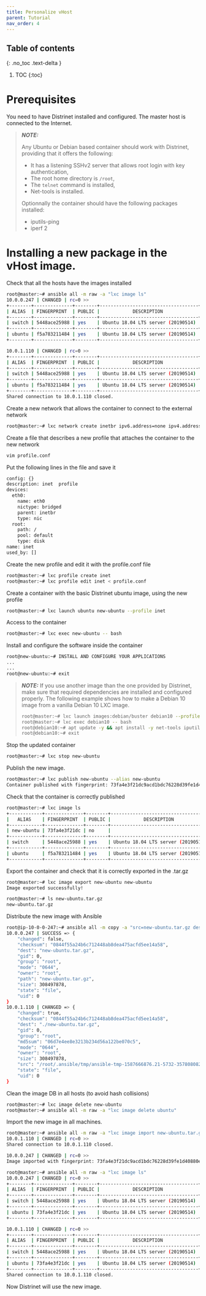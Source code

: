 ```yaml
---
title: Personalize vHost
parent: Tutorial
nav_order: 4
---
```


## Table of contents
{: .no_toc .text-delta }

1. TOC
{:toc}

# Prerequisites

You need to have Distrinet installed and configured. The master host is connected to the Internet.

> **_NOTE:_**
>
> Any Ubuntu or Debian based container should work with Distrinet, providing that it offers the following:
> - It has a listening SSHv2 server that allows root login with key authentication,
> - The root home directory is `/root`,
> - The `telnet` command is installed,
> - Net-tools is installed.
>
> Optionnally the container should have the following packages installed:
> - iputils-ping
> - iperf 2

# Installing a new package in the vHost image.
Check that all the hosts have the images installed
```bash
root@master:~# ansible all -m raw -a "lxc image ls"
10.0.0.247 | CHANGED | rc=0 >>
+--------+--------------+--------+------------------------------------+--------+----------+------------------------------+
| ALIAS  | FINGERPRINT  | PUBLIC |            DESCRIPTION             |  ARCH  |   SIZE   |         UPLOAD DATE          |
+--------+--------------+--------+------------------------------------+--------+----------+------------------------------+
| switch | 5448ace25988 | yes    | Ubuntu 18.04 LTS server (20190514) | x86_64 | 278.98MB | Apr 20, 2020 at 2:21pm (UTC) |
+--------+--------------+--------+------------------------------------+--------+----------+------------------------------+
| ubuntu | f5a783211484 | yes    | Ubuntu 18.04 LTS server (20190514) | x86_64 | 267.68MB | Apr 20, 2020 at 2:21pm (UTC) |
+--------+--------------+--------+------------------------------------+--------+----------+------------------------------+

10.0.1.110 | CHANGED | rc=0 >>
+--------+--------------+--------+------------------------------------+--------+----------+------------------------------+
| ALIAS  | FINGERPRINT  | PUBLIC |            DESCRIPTION             |  ARCH  |   SIZE   |         UPLOAD DATE          |
+--------+--------------+--------+------------------------------------+--------+----------+------------------------------+
| switch | 5448ace25988 | yes    | Ubuntu 18.04 LTS server (20190514) | x86_64 | 278.98MB | Apr 20, 2020 at 2:21pm (UTC) |
+--------+--------------+--------+------------------------------------+--------+----------+------------------------------+
| ubuntu | f5a783211484 | yes    | Ubuntu 18.04 LTS server (20190514) | x86_64 | 267.68MB | Apr 20, 2020 at 2:21pm (UTC) |
+--------+--------------+--------+------------------------------------+--------+----------+------------------------------+
Shared connection to 10.0.1.110 closed.
```

Create a new network that allows the container to connect to the external network
```bash
root@master:~# lxc network create inetbr ipv6.address=none ipv4.address=10.0.10.1/24 ipv4.nat=true
```
Create a file that describes a new profile that attaches the container to the new network
```bash
vim profile.conf
```
Put the following lines in the file and save it
```bash
config: {}
description: inet  profile
devices:
  eth0:
    name: eth0
    nictype: bridged
    parent: inetbr
    type: nic
  root:
    path: /
    pool: default
    type: disk
name: inet
used_by: []
```
Create the new profile and edit it with the profile.conf file
```bash
root@master:~# lxc profile create inet 
root@master:~# lxc profile edit inet < profile.conf
```

Create a container with the basic Distrinet ubuntu image, using the new profile
```bash
root@master:~# lxc launch ubuntu new-ubuntu --profile inet
```
Access to the container
```bash
root@master:~# lxc exec new-ubuntu -- bash
```
Install and configure the software inside the container
```bash
root@new-ubuntu:~# INSTALL AND CONFIGURE YOUR APPLICATIONS
...
...
root@new-ubuntu:~# exit
```


> **_NOTE:_**
> If you use another image than the one provided by Distrinet, make sure that required dependencies are installed and configured properly.
> The following example shows how to make a Debian 10 image from a vanilla Debian 10 LXC image.
>
> ```bash
> root@master:~# lxc launch images:debian/buster debian10 --profile inet
> root@master:~# lxc exec debian10 -- bash
> root@debian10:~# apt update -y && apt install -y net-tools iputils-ping inetutils-telnet iperf openssh-server
> root@debian10:~# exit
> ```

Stop the updated container
```bash
root@master:~# lxc stop new-ubuntu
```

Publish the new image.
```bash
root@master:~# lxc publish new-ubuntu --alias new-ubuntu
Container published with fingerprint: 73fa4e3f21dc9acd1bdc76228d39fe1d40880e32c425f78b3c950e8d2010b138
```

Check that the container is correctly published
```bash
root@master:~# lxc image ls
+------------+--------------+--------+------------------------------------+--------+----------+------------------------------+
|   ALIAS    | FINGERPRINT  | PUBLIC |            DESCRIPTION             |  ARCH  |   SIZE   |         UPLOAD DATE          |
+------------+--------------+--------+------------------------------------+--------+----------+------------------------------+
| new-ubuntu | 73fa4e3f21dc | no     |                                    | x86_64 | 294.21MB | Apr 23, 2020 at 6:29pm (UTC) |
+------------+--------------+--------+------------------------------------+--------+----------+------------------------------+
| switch     | 5448ace25988 | yes    | Ubuntu 18.04 LTS server (20190514) | x86_64 | 278.98MB | Apr 20, 2020 at 2:21pm (UTC) |
+------------+--------------+--------+------------------------------------+--------+----------+------------------------------+
| ubuntu     | f5a783211484 | yes    | Ubuntu 18.04 LTS server (20190514) | x86_64 | 267.68MB | Apr 20, 2020 at 2:21pm (UTC) |
+------------+--------------+--------+------------------------------------+--------+----------+------------------------------+
```

Export the container and check that it is correctly exported in the .tar.gz
```bash
root@master:~# lxc image export new-ubuntu new-ubuntu
Image exported successfully!

root@master:~# ls new-ubuntu.tar.gz
new-ubuntu.tar.gz
```

Distribute the new image with Ansible
```bash
root@ip-10-0-0-247:~# ansible all -m copy -a "src=new-ubuntu.tar.gz dest=new-ubuntu.tar.gz"
10.0.0.247 | SUCCESS => {
    "changed": false,
    "checksum": "0844f55a24b6c712448ab8dea475acfd5ee14a58",
    "dest": "new-ubuntu.tar.gz",
    "gid": 0,
    "group": "root",
    "mode": "0644",
    "owner": "root",
    "path": "new-ubuntu.tar.gz",
    "size": 308497878,
    "state": "file",
    "uid": 0
}
10.0.1.110 | CHANGED => {
    "changed": true,
    "checksum": "0844f55a24b6c712448ab8dea475acfd5ee14a58",
    "dest": "./new-ubuntu.tar.gz",
    "gid": 0,
    "group": "root",
    "md5sum": "06d7e4ee8e3213b234d56a122be070c5",
    "mode": "0644",
    "owner": "root",
    "size": 308497878,
    "src": "/root/.ansible/tmp/ansible-tmp-1587666876.21-5732-35780808233900/source",
    "state": "file",
    "uid": 0
}
```
Clean the image DB in all hosts (to avoid hash collisions)
```bash
root@master:~# lxc image delete new-ubuntu
root@master:~# ansible all -m raw -a "lxc image delete ubuntu"
```

Import the new image in all machines.
```bash
root@master:~# ansible all -m raw -a "lxc image import new-ubuntu.tar.gz --alias ubuntu --public"
10.0.1.110 | CHANGED | rc=0 >>
Shared connection to 10.0.1.110 closed.

10.0.0.247 | CHANGED | rc=0 >>
Image imported with fingerprint: 73fa4e3f21dc9acd1bdc76228d39fe1d40880e32c425f78b3c950e8d2010b138
```

```bash
root@master:~# ansible all -m raw -a "lxc image ls"
10.0.0.247 | CHANGED | rc=0 >>
+--------+--------------+--------+------------------------------------+--------+----------+------------------------------+
| ALIAS  | FINGERPRINT  | PUBLIC |            DESCRIPTION             |  ARCH  |   SIZE   |         UPLOAD DATE          |
+--------+--------------+--------+------------------------------------+--------+----------+------------------------------+
| switch | 5448ace25988 | yes    | Ubuntu 18.04 LTS server (20190514) | x86_64 | 278.98MB | Apr 20, 2020 at 2:21pm (UTC) |
+--------+--------------+--------+------------------------------------+--------+----------+------------------------------+
| ubuntu | 73fa4e3f21dc | yes    | Ubuntu 18.04 LTS server (20190514) | x86_64 | 294.21MB | Apr 23, 2020 at 6:37pm (UTC) |
+--------+--------------+--------+------------------------------------+--------+----------+------------------------------+

10.0.1.110 | CHANGED | rc=0 >>
+--------+--------------+--------+------------------------------------+--------+----------+------------------------------+
| ALIAS  | FINGERPRINT  | PUBLIC |            DESCRIPTION             |  ARCH  |   SIZE   |         UPLOAD DATE          |
+--------+--------------+--------+------------------------------------+--------+----------+------------------------------+
| switch | 5448ace25988 | yes    | Ubuntu 18.04 LTS server (20190514) | x86_64 | 278.98MB | Apr 20, 2020 at 2:21pm (UTC) |
+--------+--------------+--------+------------------------------------+--------+----------+------------------------------+
| ubuntu | 73fa4e3f21dc | yes    | Ubuntu 18.04 LTS server (20190514) | x86_64 | 294.21MB | Apr 23, 2020 at 6:37pm (UTC) |
+--------+--------------+--------+------------------------------------+--------+----------+------------------------------+
Shared connection to 10.0.1.110 closed.
```

Now Distrinet will use the new image.
